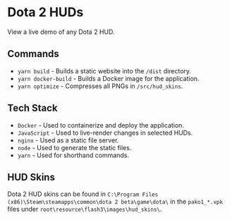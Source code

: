 # Dota 2 HUDs
View a live demo of any Dota 2 HUD.

## Commands
* `yarn build` - Builds a static website into the `/dist` directory.
* `yarn docker-build` - Builds a Docker image for the application.
* `yarn optimize` - Compresses all PNGs in `/src/hud_skins`.

## Tech Stack
* `Docker` - Used to containerize and deploy the application.
* `JavaScript` - Used to live-render changes in selected HUDs.
* `nginx` - Used as a static file server.
* `node` - Used to generate the static files.
* `yarn` - Used for shorthand commands.

## HUD Skins
Dota 2 HUD skins can be found in `C:\Program Files (x86)\Steam\steamapps\common\dota 2 beta\game\dota\` in the `pako1_*.vpk` files under `root\resource\flash3\images\hud_skins\`.
